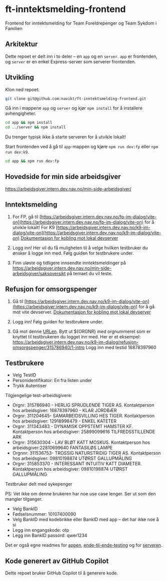 # ft-inntektsmelding-frontend

Frontend for inntektsmelding for Team Foreldrepenger og Team Sykdom i Familien

## Arkitektur

Dette repoet er delt inn i to deler – en `app` og en `server`. `app` er frontenden, og `server` er en enkel Express-server som serverer frontenden.

## Utvikling

Klon ned repoet:

```bash
git clone git@github.com:navikt/ft-inntektsmelding-frontend.git
```

Gå inn i mappene `app` og `server` og kjør `npm install` for å installere avhengigheter.

```bash
cd app && npm install
cd ../server && npm install
```

Du trenger typisk ikke å starte serveren for å utvikle lokalt!

Start frontenden ved å gå til `app`-mappen og kjøre `npm run dev:fp` eller `npm run dev:k9`.

```bash
cd app && npm run dev:fp
```

## Hovedside for min side arbeidsgiver
   https://arbeidsgiver.intern.dev.nav.no/min-side-arbeidsgiver/

## Inntektsmelding

1) For FP, gå til [https://arbeidsgiver.intern.dev.nav.no/fp-im-dialog/vite-on](https://arbeidsgiver.intern.dev.nav.no/fp-im-dialog/vite-on) for å utvikle lokalt!
   For K9 [https://arbeidsgiver.intern.dev.nav.no/k9-im-dialog/vite-on](https://arbeidsgiver.intern.dev.nav.no/k9-im-dialog/vite-on)
   [Dokumentasjon for kobling mot lokal devserver](https://github.com/navikt/vite-mode)

2) Logg inn! Her vil du få muligheten til å velge hvilken testbruker du ønsker å logge inn med. Følg guiden for testbrukere under.

3) Finn uløste og tidligere innsendte inntektsmeldinger på https://arbeidsgiver.intern.dev.nav.no/min-side-arbeidsgiver/saksoversikt på temaet du vil teste.

## Refusjon for omsorgspenger

1) Gå til [https://arbeidsgiver.intern.dev.nav.no/k9-im-dialog/vite-on](https://arbeidsgiver.intern.dev.nav.no/k9-im-dialog/vite-on) for å gå mot vite devserver.
   [Dokumentasjon for kobling mot lokal devserver](https://github.com/navikt/vite-mode)
 
2) Logg inn! Følg guiden for testbrukere under.

3) Gå mot denne [URLen](https://arbeidsgiver.intern.dev.nav.no/k9-im-dialog/refusjon-omsorgspenger/${ORGNR}/1-intro).
   Bytt ut ${ORGNR} med orgnummeret som er knyttet til testbrukeren du logget inn med.
   Her er et eksempel: https://arbeidsgiver.intern.dev.nav.no/k9-im-dialog/refusjon-omsorgspenger/315786940/1-intro
   Logg inn med testid 16878397960


## Testbrukere

- Velg TestID
- Personidentifikator: En fra listen under
- Trykk Autentiser
    
Tilgjengelige test-arbeidsgivere:
* Orgnr: 315786940 - HERLIG SPRUDLENDE TIGER AS. Kontaktperson hos arbeidsgiver: 16878397960 - KLAR JORDBÆR
* Orgnr: 311204645- SAMARBEIDSVILLING HES TIGER. Kontaktperson hos arbeidsgiver: 12918998479 - ENKEL KATETER
* Orgnr: 311343483 - DYNAMISK OPPSTEMT HAMSTER KF. Kontaktperson hos arbeidsgiver: 25899099616 TILFREDSSTILLENDE ARK
* Orgnr: 315630304 - LAV BLØT KATT MOSKUS. Kontaktperson hos arbeidsgiver:22810699640 FANTASILØS LAMPE
* Orgnnr: 311536753- TROSSIG NATURSTRIDIG TIGER AS. Kontaktperson hos arbeidsgiver: 09810198874 UTØRST GALLUPMÅLING
* Orgnr: 315853370 - INTERESSANT INTUITIV KATT DIAMETER. Kontaktperson hos arbeidsgiver: 09810198874 UTØRST GALLUPMÅLING


Testbruker delt med sykepenger

PS: Vet ikke om denne brukeren har noe use case lenger. Ser ut som den mangler tilganger.

- Velg BankID
- Fødselsnummer: 10107400090
- Velg BankID med kodebrikke eller BankID med app – det har ikke noe å si
- Legg inn engangskode: otp
- Legg inn BankID passord: qwer1234

Det er også egne readmes for [appen](./app/README.md), [ende-til-ende-testing](./app/tests/README.md) og for [serveren](./server/README.md).

## Kode generert av GitHub Copilot
Dette repoet bruker GitHub Copilot til å generere kode.